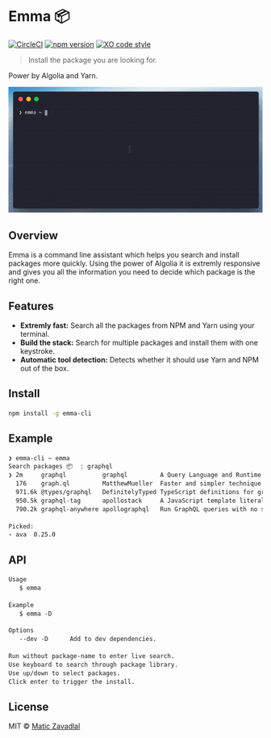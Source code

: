 # Emma 📦

[![CircleCI](https://circleci.com/gh/maticzav/emma-cli.svg?style=shield)](https://circleci.com/gh/maticzav/emma-cli)
[![npm version](https://badge.fury.io/js/emma-cli.svg)](https://badge.fury.io/js/emma-cli)
[![XO code style](https://img.shields.io/badge/code_style-XO-5ed9c7.svg)](https://github.com/xojs/xo)

> Install the package you are looking for.

Power by Algolia and Yarn.

<p align="center"><img src="media/example.gif" width="800" /></p>

## Overview

Emma is a command line assistant which helps you search and install packages more quickly. Using the power of Algolia it is extremly responsive and gives you all the information you need to decide which package is the right one.

## Features

- __Extremly fast:__ Search all the packages from NPM and Yarn using your terminal.
- __Build the stack:__ Search for multiple packages and install them with one keystroke.
- __Automatic tool detection:__ Detects whether it should use Yarn and NPM out of the box.

## Install

```bash
npm install -g emma-cli
```

## Example

```bash
❯ emma-cli ~ emma
Search packages 📦  : graphql
❯ 2m     graphql          graphql         A Query Language and Runtime which can target any service.
  176    graph.ql         MatthewMueller  Faster and simpler technique for creating and querying Grap
  971.6k @types/graphql   DefinitelyTyped TypeScript definitions for graphql
  950.5k graphql-tag      apollostack     A JavaScript template literal tag that parses GraphQL queri
  790.2k graphql-anywhere apollographql   Run GraphQL queries with no schema and just one resolver

Picked:
› ava  0.25.0
```

## API

```md
Usage
   $ emma

Example
   $ emma -D

Options
   --dev -D      Add to dev dependencies.

Run without package-name to enter live search.
Use keyboard to search through package library.
Use up/down to select packages.
Click enter to trigger the install.
```

## License

MIT © [Matic Zavadlal](https://github.com/maticzav)